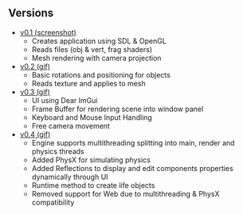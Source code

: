 ## Versions
- [v0.1 (screenshot)](<img src="screenshots/engine_v1.gif" width="700">)
  - Creates application using SDL & OpenGL
  - Reads files (obj & vert, frag shaders)
  - Mesh rendering with camera projection
- [v0.2 (gif)](<img src="screenshots/engine_v2.gif" width="700">)
  - Basic rotations and positioning for objects
  - Reads texture and applies to mesh
- [v0.3 (gif)](<img src="screenshots/engine_v3.gif" width="700">)
  - UI using Dear ImGui
  - Frame Buffer for rendering scene into window panel
  - Keyboard and Mouse Input Handling
  - Free camera movement
- [v0.4 (gif)](<img src="screenshots/physicat_engine_v0.4.gif" width="700">)
  - Engine supports multithreading splitting into main, render and physics threads
  - Added PhysX for simulating physics
  - Added Reflections to display and edit components properties dynamically through UI
  - Runtime method to create life objects
  - Removed support for Web due to multithreading & PhysX compatibility
